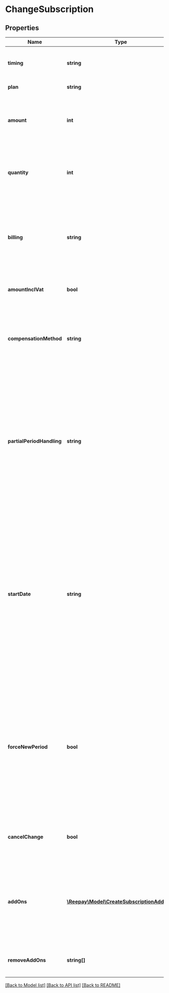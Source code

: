 # ChangeSubscription

## Properties
 Name                      | Type                                                                      | Description                                                                                                                                                                                                                                                                                                                                                                                                                                                                                                           | Notes      
---------------------------|---------------------------------------------------------------------------|-----------------------------------------------------------------------------------------------------------------------------------------------------------------------------------------------------------------------------------------------------------------------------------------------------------------------------------------------------------------------------------------------------------------------------------------------------------------------------------------------------------------------|------------
 **timing**                | **string**                                                                | When to perform the subscription change. Either &#x60;immediate&#x60; or &#x60;renewal&#x60;.                                                                                                                                                                                                                                                                                                                                                                                                                         | 
 **plan**                  | **string**                                                                | The handle of the plan to change to                                                                                                                                                                                                                                                                                                                                                                                                                                                                                   | [optional] 
 **amount**                | **int**                                                                   | Optional custom per quantity plan price. If provided the plan price billed for each billing period will be overridden by this price.                                                                                                                                                                                                                                                                                                                                                                                  | [optional] 
 **quantity**              | **int**                                                                   | Optional quantity of the plan product for this subscription. If not provided the default is the default plan quantity defined for the plan.                                                                                                                                                                                                                                                                                                                                                                           | [optional] 
 **billing**               | **string**                                                                | In the case of immediate change and change not affecting billing period, how to bill for the remaining partial period. Either &#x60;prorated&#x60;, &#x60;full&#x60;, &#x60;zero_amount&#x60; or &#x60;none&#x60;. The default is &#x60;prorated&#x60;.                                                                                                                                                                                                                                                               | [optional] 
 **amountInclVat**         | **bool**                                                                  | Whether the optional amount is including VAT. Defaults to true.                                                                                                                                                                                                                                                                                                                                                                                                                                                       | [optional] 
 **compensationMethod**    | **string**                                                                | In the case of immediate change, optional method for compensation of partial period, either &#x60;full_refund&#x60;, &#x60;prorated_refund&#x60;, &#x60;full_credit&#x60;, &#x60;prorated_credit&#x60; or &#x60;none&#x60;. Default is &#x60;prorated_refund&#x60;                                                                                                                                                                                                                                                    | [optional] 
 **partialPeriodHandling** | **string**                                                                | Optional argument to override plan setting on how to handle a potential initial partial billing period for fixed day scheduling. The options are to bill for a full period, bill prorated for the partial period, bill a zero amount, or not to consider the period before first fixed day a billing period. The default is to bill prorated. Options: &#x60;bill_full&#x60;, &#x60;bill_prorated&#x60;, &#x60;bill_zero_amount&#x60;, &#x60;no_bill&#x60;.                                                           | [optional] 
 **startDate**             | **string**                                                                | If the subscription change results in a new period due to change to a plan with different scheduling, or the use of argument &#x60;force_new_period&#x60;, an optional date and time from which the subscription is eligible to schedule first invoice can be given. See subscription create and subscription reactivate argument &#x60;start_date&#x60;. If the subscription has not yet started it&#x27;s billing cycles, e.g. in trial or changing from a manual plan, &#x60;start_date&#x60; will default to now. | [optional] 
 **forceNewPeriod**        | **bool**                                                                  | If an immediate change should result in a new billing period starting now, or at the optional &#x60;start_date&#x60;. If the subscription is in trial the trial will be terminated. Default is false. If the subscription change results in a new period due to change to a plan with different scheduling, this option will have no effect as new period is required in this case.                                                                                                                                   | [optional] 
 **cancelChange**          | **bool**                                                                  | If there are pending changes at renewal for the subscription they can be cancelled using this argument and timing&#x3D;renewal                                                                                                                                                                                                                                                                                                                                                                                        | [optional] 
 **addOns**                | [**\Reepay\Model\CreateSubscriptionAddOn[]**](CreateSubscriptionAddOn.md) | Add-ons to attach to subscription. The same add-on can only be attached to subscription once unless unique handles are supplied for the subscription add-on. A maximum of 100 add-ons is allowed.                                                                                                                                                                                                                                                                                                                     | [optional] 
 **removeAddOns**          | **string[]**                                                              | Subscription add-ons to remove from subscription by subscription add-on handle                                                                                                                                                                                                                                                                                                                                                                                                                                        | [optional] 

[[Back to Model list]](../../README.md#documentation-for-models) [[Back to API list]](../../README.md#documentation-for-api-endpoints) [[Back to README]](../../README.md)

